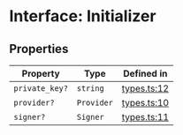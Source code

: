 # Interface: Initializer

## Properties

| Property | Type | Defined in |
| ------ | ------ | ------ |
| `private_key?` | `string` | [types.ts:12](https://github.com/aditya172926/token_batch_sdk/blob/ea7ffc47fff2c40cf72e8969ba07b3834097afaa/src/types.ts#L12) |
| `provider?` | `Provider` | [types.ts:10](https://github.com/aditya172926/token_batch_sdk/blob/ea7ffc47fff2c40cf72e8969ba07b3834097afaa/src/types.ts#L10) |
| `signer?` | `Signer` | [types.ts:11](https://github.com/aditya172926/token_batch_sdk/blob/ea7ffc47fff2c40cf72e8969ba07b3834097afaa/src/types.ts#L11) |
